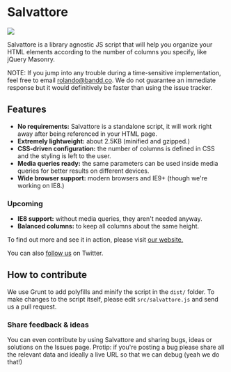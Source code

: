 Salvattore
==========

[![](http://files.bandd.co/zQf5+)](http://salvattore.com/)

Salvattore is a library agnostic JS script that will help you organize your HTML elements according to the number of columns you specify, like jQuery Masonry.

NOTE: If you jump into any trouble during a time-sensitive implementation, feel free to email rolando@bandd.co. We do not guarantee an immediate response but it would definitively be faster than using the issue tracker.

Features
--------
* __No requirements:__ Salvattore is a standalone script, it will work right away after being referenced in your HTML page.
* __Extremely lightweight:__ about 2.5KB (minified and gzipped.)
* __CSS-driven configuration:__ the number of columns is defined in CSS and the styling is left to the user.
* __Media queries ready:__ the same parameters can be used inside media queries for better results on different devices.
* __Wide browser support:__ modern browsers and IE9+ (though we're working on IE8.)

### Upcoming
* __IE8 support:__ without media queries, they aren't needed anyway.
* __Balanced columns:__ to keep all columns about the same height.

To find out more and see it in action, please visit [our website.](http://salvattore.com)

You can also [follow us](http://twitter.com/salvattorejs) on Twitter.

How to contribute
-----------------
We use Grunt to add polyfills and minify the script in the `dist/` folder. To make changes to the script itself, please edit `src/salvattore.js` and send us a pull request.

### Share feedback & ideas
You can even contribute by using Salvattore and sharing bugs, ideas or solutions on the Issues page.
Protip: if you're posting a bug please share all the relevant data and ideally a live URL so that we can debug (yeah we do that!)
